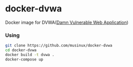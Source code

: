 # docker-dvwa
Docker image for DVWA([Damn Vulnerable Web Application](http://www.dvwa.co.uk/))

### Using

```bash
git clone https://github.com/musinux/docker-dvwa
cd docker-dvwa
docker build -t dvwa .
docker-compose up
```
